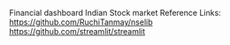 Financial dashboard
Indian Stock market
Reference Links:
https://github.com/RuchiTanmay/nselib
https://github.com/streamlit/streamlit
